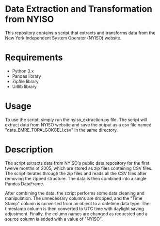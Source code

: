 # Data Extraction and Transformation from NYISO

This repository contains a script that extracts and transforms data from the New York Independent System Operator (NYISO) website.

# Requirements
* Python 3.x
* Pandas library
* Zipfile library
* Urllib library

# Usage
To use the script, simply run the nyiso_extraction.py file. The script will extract data from NYISO website and save the output as a csv file named "data_EMRE_TOPALGOKCELI.csv" in the same directory.

# Description
The script extracts data from NYISO's public data repository for the first twelve months of 2005, which are stored as zip files containing CSV files. The script iterates through the zip files and reads all the CSV files after removing the zipped structure. The data is then combined into a single Pandas DataFrame.

After combining the data, the script performs some data cleaning and manipulation. The unnecessary columns are dropped, and the "Time Stamp" column is converted from an object to a datetime data type. The timestamp column is then converted to UTC time with daylight saving adjustment. Finally, the column names are changed as requested and a source column is added with a value of "NYISO".
